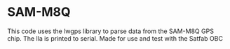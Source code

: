 # SAM-M8Q 
This code uses the lwgps library to parse data from the SAM-M8Q GPS chip. The lla is printed to serial. Made for use and test with the Satfab OBC 

